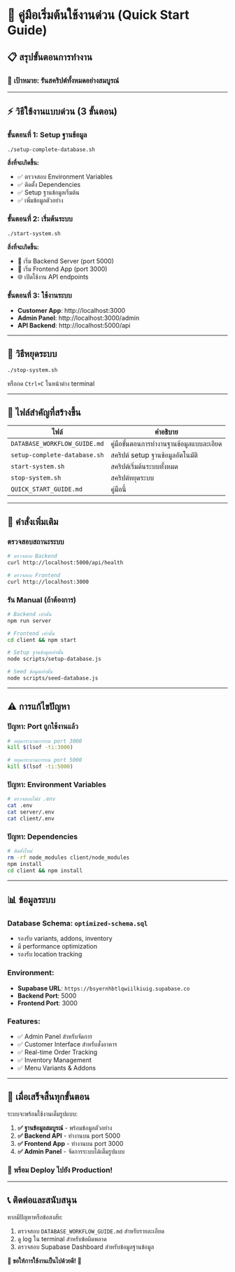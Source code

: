 # 🚀 คู่มือเริ่มต้นใช้งานด่วน (Quick Start Guide)

## 📋 สรุปขั้นตอนการทำงาน

### 🎯 **เป้าหมาย**: รันสคริปต์ทั้งหมดอย่างสมบูรณ์

---

## ⚡ วิธีใช้งานแบบด่วน (3 ขั้นตอน)

### **ขั้นตอนที่ 1: Setup ฐานข้อมูล**
```bash
./setup-complete-database.sh
```
**สิ่งที่จะเกิดขึ้น:**
- ✅ ตรวจสอบ Environment Variables
- ✅ ติดตั้ง Dependencies
- ✅ Setup ฐานข้อมูลเริ่มต้น
- ✅ เพิ่มข้อมูลตัวอย่าง

### **ขั้นตอนที่ 2: เริ่มต้นระบบ**
```bash
./start-system.sh
```
**สิ่งที่จะเกิดขึ้น:**
- 🔧 เริ่ม Backend Server (port 5000)
- 🎨 เริ่ม Frontend App (port 3000)
- 🌐 เปิดใช้งาน API endpoints

### **ขั้นตอนที่ 3: ใช้งานระบบ**
- **Customer App**: http://localhost:3000
- **Admin Panel**: http://localhost:3000/admin
- **API Backend**: http://localhost:5000/api

---

## 🛑 วิธีหยุดระบบ

```bash
./stop-system.sh
```
หรือกด `Ctrl+C` ในหน้าต่าง terminal

---

## 📁 ไฟล์สำคัญที่สร้างขึ้น

| ไฟล์ | คำอธิบาย |
|------|----------|
| `DATABASE_WORKFLOW_GUIDE.md` | คู่มือขั้นตอนการทำงานฐานข้อมูลแบบละเอียด |
| `setup-complete-database.sh` | สคริปต์ setup ฐานข้อมูลอัตโนมัติ |
| `start-system.sh` | สคริปต์เริ่มต้นระบบทั้งหมด |
| `stop-system.sh` | สคริปต์หยุดระบบ |
| `QUICK_START_GUIDE.md` | คู่มือนี้ |

---

## 🔧 คำสั่งเพิ่มเติม

### ตรวจสอบสถานะระบบ
```bash
# ตรวจสอบ Backend
curl http://localhost:5000/api/health

# ตรวจสอบ Frontend
curl http://localhost:3000
```

### รัน Manual (ถ้าต้องการ)
```bash
# Backend เท่านั้น
npm run server

# Frontend เท่านั้น
cd client && npm start

# Setup ฐานข้อมูลเท่านั้น
node scripts/setup-database.js

# Seed ข้อมูลเท่านั้น
node scripts/seed-database.js
```

---

## ⚠️ การแก้ไขปัญหา

### ปัญหา: Port ถูกใช้งานแล้ว
```bash
# หยุดกระบวนการบน port 3000
kill $(lsof -ti:3000)

# หยุดกระบวนการบน port 5000
kill $(lsof -ti:5000)
```

### ปัญหา: Environment Variables
```bash
# ตรวจสอบไฟล์ .env
cat .env
cat server/.env
cat client/.env
```

### ปัญหา: Dependencies
```bash
# ติดตั้งใหม่
rm -rf node_modules client/node_modules
npm install
cd client && npm install
```

---

## 📊 ข้อมูลระบบ

### **Database Schema**: `optimized-schema.sql`
- รองรับ variants, addons, inventory
- มี performance optimization
- รองรับ location tracking

### **Environment**:
- **Supabase URL**: `https://bsyernhbtlqwiilkiuig.supabase.co`
- **Backend Port**: 5000
- **Frontend Port**: 3000

### **Features**:
- ✅ Admin Panel สำหรับจัดการ
- ✅ Customer Interface สำหรับสั่งอาหาร
- ✅ Real-time Order Tracking
- ✅ Inventory Management
- ✅ Menu Variants & Addons

---

## 🎉 เมื่อเสร็จสิ้นทุกขั้นตอน

ระบบจะพร้อมใช้งานเต็มรูปแบบ:

1. **✅ ฐานข้อมูลสมบูรณ์** - พร้อมข้อมูลตัวอย่าง
2. **✅ Backend API** - ทำงานบน port 5000
3. **✅ Frontend App** - ทำงานบน port 3000
4. **✅ Admin Panel** - จัดการระบบได้เต็มรูปแบบ

### 🚀 **พร้อม Deploy ไปยัง Production!**

---

## 📞 ติดต่อและสนับสนุน

หากมีปัญหาหรือข้อสงสัย:
1. ตรวจสอบ `DATABASE_WORKFLOW_GUIDE.md` สำหรับรายละเอียด
2. ดู log ใน terminal สำหรับข้อผิดพลาด
3. ตรวจสอบ Supabase Dashboard สำหรับข้อมูลฐานข้อมูล

**🌟 ขอให้การใช้งานเป็นไปด้วยดี! 🌟**